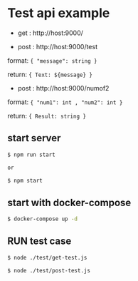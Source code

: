 # Test api example

- get : http://host:9000/

- post : http://host:9000/test

format: `{ "message": string }`

return: `{ Text: ${message} }`

- post : http://host:9000/numof2

format: `{ "num1": int , "num2": int }`

return: `{ Result: string }`

## start server

``` bash
$ npm run start

or

$ npm start
```

## start with docker-compose

``` bash
$ docker-compose up -d
```

## RUN test case

``` bash
$ node ./test/get-test.js
```

``` bash
$ node ./test/post-test.js
```
